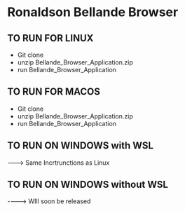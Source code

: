# Ronaldson Bellande Browser

## TO RUN FOR LINUX
 - Git clone
 - unzip Bellande_Browser_Application.zip
 - run Bellande_Browser_Application

## TO RUN FOR MACOS
 - Git clone
 - unzip Bellande_Browser_Application.zip
 - run Bellande_Browser_Application

## TO RUN ON WINDOWS with WSL
---> Same Incrtrunctions as Linux

## TO RUN ON WINDOWS without WSL
----> WIll soon be released
